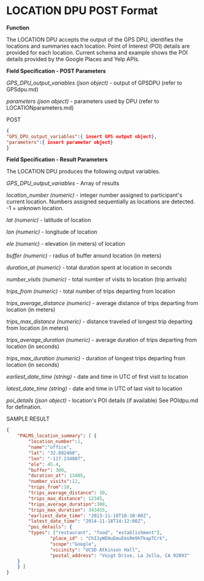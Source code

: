 # LOCATION DPU POST Format

**Function**

The LOCATION DPU accepts the output of the GPS DPU, identifies the locations and summaries each location.  Point of Interest (POI) details are provided for each location.  Current schema and example shows the POI details provided by the Google Places and Yelp APIs.

**Field Specification - POST Parameters**

*GPS_DPU_output_variables (json object)* - output of GPSDPU (refer to GPSdpu.md)

*parameters (json object)* - parameters used by DPU (refer to LOCATIONparameters.md)

POST
```json
{
"GPS_DPU_output_variables":{ insert GPS output object},
"parameters":{ insert parameter object}
}
```

**Field Specification - Result Parameters**

The LOCATION DPU produces the following output variables.

*GPS_DPU_output_variables* - Array of results

*location_number (numeric)* - integer number assigned to participant's current location.  Numbers assigned sequentially as locations are detected.  -1 = unknown location.

*lat (numeric)* - latitude of location

*lon (numeric)* - longitude of location

*ele (numeric)* - elevation (in meters) of location

*buffer (numeric)* - radius of buffer around location (in meters)

*duration_at (numeric)* - total duration spent at location in seconds

*number_visits (numeric)* - total number of visits to location (trip arrivals)

*trips_from (numeric)* - total number of trips departing from location

*trips_average_distance (numeric)* - average distance of trips departing from location (in meters)

*trips_max_distance (numeric)* - distance traveled of longest trip departing from location (in meters)

*trips_average_duration (numeric)* - average duration of trips departing from location (in seconds)

*trips_max_duration (numeric)* - duration of longest trips departing from location (in seconds)  

*earliest_date_time (string)* - date and time in UTC of first visit to location

*latest_date_time (string)* - date and time in UTC of last visit to location

*poi_details (json object)* - location's POI details (if available) See POIdpu.md for defination.

SAMPLE RESULT
```json
{
	"PALMS_location_summary": [ {
		"location_number":1,
		"name":"office",
		"lat": "32.882468",
		"lon": "-117.234807",
		"ele": 45.4,
		"buffer": 300,
		"duration_at": 13405,
		"number_visits":12,
		"trips_from":10,
		"trips_average_distance": 10,
		"trips_max_distance": 12345,
		"trips_average_duration":300,
		"trips_max_duration": 343455,
		"earliest_date_time": "2013-11-18T10:10:00Z",
		"latest_date_time": "2014-11-18T14:12:00Z",
		"poi_details": {
     	"types": ["restaurant", "food", "establishment"],
            	"place_id" : "ChIJyWEHuEmuEmsRm9hTkapTCrk",
            	"scope":"Google",
            	"vicinity": "UCSD Atkinson Hall",
            	"postal_address": "Voigt Drive, La Jolla, CA 92093"
	}
	} ]
}

```
